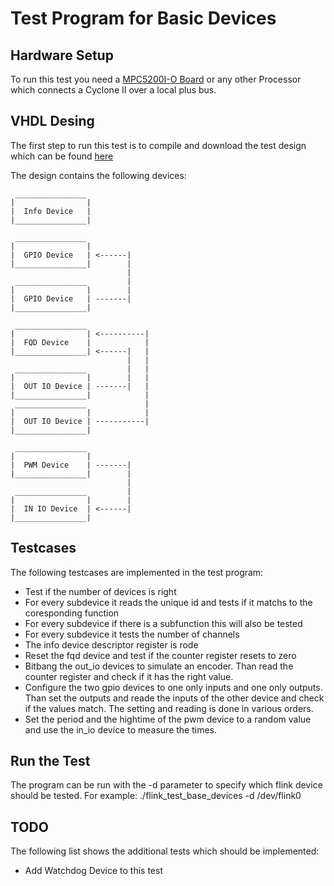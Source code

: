 # Test Program for Basic Devices

## Hardware Setup 
To run this test you need a [MPC5200I-O Board](http://phytec.com/products/system-on-modules/phycore/mpc5200b-io/) or any other Processor which connects a Cyclone II over a local plus bus.

## VHDL Desing 
The first step to run this test is to compile and download the test design which can be found [here](https://github.com/flink-project/flinkvhdl/tree/master/axiComponents/testing/testdesigns/lpb/baseDevTesting)

The design contains the following devices: 

     ________________
    |                |
    |  Info Device   | 
    |________________|
    
     ________________
    |                |
    |  GPIO Device   | <------|
    |________________|        |
                              |
     ________________         |
    |                |        |
    |  GPIO Device   | -------|
    |________________|
    
     ________________
    |                | <----------|
    |  FQD Device    |            |
    |________________| <------|   |
                              |   |
     ________________         |   |
    |                |        |   |
    |  OUT IO Device | -------|   |
    |________________|            |
     ________________             |
    |                |            |
    |  OUT IO Device | -----------|
    |________________|          
    
     ________________
    |                | 
    |  PWM Device    | -------|         
    |________________|        |
                              |
     ________________         | 
    |                |        | 
    |  IN IO Device  | <------| 
    |________________|          

## Testcases
The following testcases are implemented in the test program:
- Test if the number of devices is right
- For every subdevice it reads the unique id and tests if it matchs to the coresponding function
- For every subdevice if there is a subfunction this will also be tested
- For every subdevice it tests the number of channels
- The info device descriptor register is rode 
- Reset the fqd device and test if the counter register resets to zero
- Bitbang the out_io devices to simulate an encoder. Than read the counter register and check if it has the right value. 
- Configure the two gpio devices to one only inputs and one only outputs. Than set the outputs and reade the inputs of the other device and check if the values match. The setting and reading is done in various orders.
- Set the period and the hightime of the pwm device to a random value and use the in_io device to measure the times.  

## Run the Test
The program can be run with the -d parameter to specify which flink device should be tested. For example: ./flink_test_base_devices  -d /dev/flink0 

## TODO
The following list shows the additional tests which should be implemented:
- Add Watchdog Device to this test



